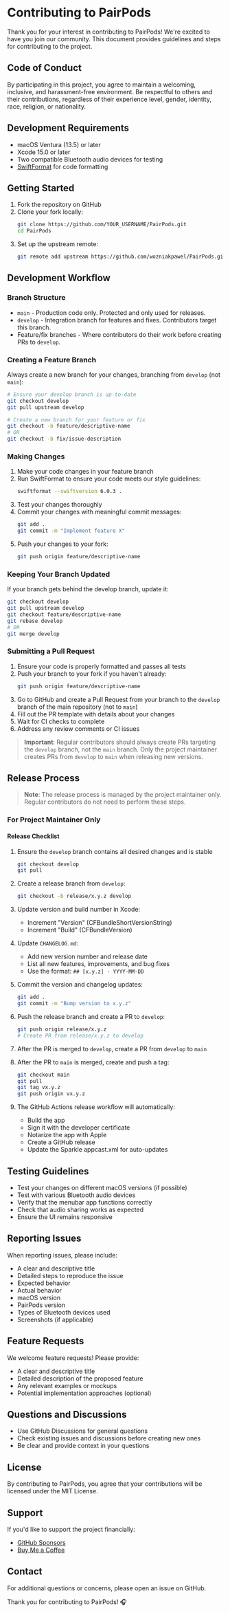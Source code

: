 # Contributing to PairPods

Thank you for your interest in contributing to PairPods! We're excited to have you join our community. This document provides guidelines and steps for contributing to the project.

## Code of Conduct

By participating in this project, you agree to maintain a welcoming, inclusive, and harassment-free environment. Be respectful to others and their contributions, regardless of their experience level, gender, identity, race, religion, or nationality.

## Development Requirements

- macOS Ventura (13.5) or later
- Xcode 15.0 or later
- Two compatible Bluetooth audio devices for testing
- [SwiftFormat](https://github.com/nicklockwood/SwiftFormat) for code formatting

## Getting Started

1. Fork the repository on GitHub
2. Clone your fork locally:
   ```bash
   git clone https://github.com/YOUR_USERNAME/PairPods.git
   cd PairPods
   ```
3. Set up the upstream remote:
   ```bash
   git remote add upstream https://github.com/wozniakpawel/PairPods.git
   ```

## Development Workflow

### Branch Structure

- `main` - Production code only. Protected and only used for releases.
- `develop` - Integration branch for features and fixes. Contributors target this branch.
- Feature/fix branches - Where contributors do their work before creating PRs to `develop`.

### Creating a Feature Branch

Always create a new branch for your changes, branching from `develop` (not `main`):

```bash
# Ensure your develop branch is up-to-date
git checkout develop
git pull upstream develop

# Create a new branch for your feature or fix
git checkout -b feature/descriptive-name
# OR
git checkout -b fix/issue-description
```

### Making Changes

1. Make your code changes in your feature branch
2. Run SwiftFormat to ensure your code meets our style guidelines:
   ```bash
   swiftformat --swiftversion 6.0.3 .
   ```
3. Test your changes thoroughly
4. Commit your changes with meaningful commit messages:
   ```bash
   git add .
   git commit -m "Implement feature X"
   ```
5. Push your changes to your fork:
   ```bash
   git push origin feature/descriptive-name
   ```

### Keeping Your Branch Updated

If your branch gets behind the develop branch, update it:

```bash
git checkout develop
git pull upstream develop
git checkout feature/descriptive-name
git rebase develop
# OR
git merge develop
```

### Submitting a Pull Request

1. Ensure your code is properly formatted and passes all tests
2. Push your branch to your fork if you haven't already:
   ```bash
   git push origin feature/descriptive-name
   ```
3. Go to GitHub and create a Pull Request from your branch to the `develop` branch of the main repository (not to `main`)
4. Fill out the PR template with details about your changes
5. Wait for CI checks to complete
6. Address any review comments or CI issues

> **Important**: Regular contributors should always create PRs targeting the `develop` branch, not the `main` branch. Only the project maintainer creates PRs from `develop` to `main` when releasing new versions.

## Release Process

> **Note**: The release process is managed by the project maintainer only. Regular contributors do not need to perform these steps.

### For Project Maintainer Only

#### Release Checklist

1. Ensure the `develop` branch contains all desired changes and is stable
   ```bash
   git checkout develop
   git pull
   ```

2. Create a release branch from `develop`:
   ```bash
   git checkout -b release/x.y.z develop
   ```

3. Update version and build number in Xcode:
   - Increment "Version" (CFBundleShortVersionString)
   - Increment "Build" (CFBundleVersion)

4. Update `CHANGELOG.md`:
   - Add new version number and release date
   - List all new features, improvements, and bug fixes
   - Use the format: `## [x.y.z] - YYYY-MM-DD`

5. Commit the version and changelog updates:
   ```bash
   git add .
   git commit -m "Bump version to x.y.z"
   ```

6. Push the release branch and create a PR to `develop`:
   ```bash
   git push origin release/x.y.z
   # Create PR from release/x.y.z to develop
   ```

7. After the PR is merged to `develop`, create a PR from `develop` to `main`
   
8. After the PR to `main` is merged, create and push a tag:
   ```bash
   git checkout main
   git pull
   git tag vx.y.z
   git push origin vx.y.z
   ```

9. The GitHub Actions release workflow will automatically:
   - Build the app
   - Sign it with the developer certificate
   - Notarize the app with Apple
   - Create a GitHub release
   - Update the Sparkle appcast.xml for auto-updates

## Testing Guidelines

- Test your changes on different macOS versions (if possible)
- Test with various Bluetooth audio devices
- Verify that the menubar app functions correctly
- Check that audio sharing works as expected
- Ensure the UI remains responsive

## Reporting Issues

When reporting issues, please include:

- A clear and descriptive title
- Detailed steps to reproduce the issue
- Expected behavior
- Actual behavior
- macOS version
- PairPods version
- Types of Bluetooth devices used
- Screenshots (if applicable)

## Feature Requests

We welcome feature requests! Please provide:

- A clear and descriptive title
- Detailed description of the proposed feature
- Any relevant examples or mockups
- Potential implementation approaches (optional)

## Questions and Discussions

- Use GitHub Discussions for general questions
- Check existing issues and discussions before creating new ones
- Be clear and provide context in your questions

## License

By contributing to PairPods, you agree that your contributions will be licensed under the MIT License.

## Support

If you'd like to support the project financially:
- [GitHub Sponsors](https://github.com/sponsors/wozniakpawel)
- [Buy Me a Coffee](https://www.buymeacoffee.com/wozniakpawel)

## Contact

For additional questions or concerns, please open an issue on GitHub.

Thank you for contributing to PairPods! 🎧